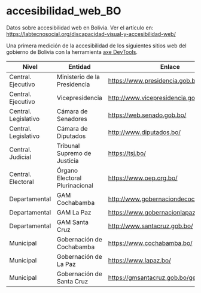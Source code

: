 # accesibilidad_web_BO
Datos sobre accesibilidad web en Bolivia. Ver el artículo en: https://labtecnosocial.org/discapacidad-visual-y-accesibilidad-web/

Una primera medición de la accesibilidad de los siguientes sitios web del gobierno de Bolivia con la herramienta [axe DevTools](https://www.deque.com/axe/).

| Nivel                | Entidad                        | Enlace                                  |
|----------------------|--------------------------------|-----------------------------------------|
| Central. Ejecutivo   | Ministerio de la Presidencia   | https://www.presidencia.gob.bo/         |
| Central. Ejecutivo   | Vicepresidencia                | http://www.vicepresidencia.gob.bo/      |
| Central. Legislativo | Cámara de Senadores            | https://web.senado.gob.bo/              |
| Central. Legislativo | Cámara de Diputados            | http://www.diputados.bo/                |
| Central. Judicial    | Tribunal Supremo de Justicia   | https://tsj.bo/                         |
| Central. Electoral   | Órgano Electoral Plurinacional | https://www.oep.org.bo/                 |
| Departamental        | GAM Cochabamba                 | http://www.gobernaciondecochabamba.bo/  |
| Departamental        | GAM La Paz                     | https://www.gobernacionlapaz.gob.bo/    |
| Departamental        | GAM Santa Cruz                 | http://www.santacruz.gob.bo/            |
| Municipal            | Gobernación de Cochabamba      | https://www.cochabamba.bo/              |
| Municipal            | Gobernación de La Paz          | https://www.lapaz.bo/                   |
| Municipal            | Gobernación de Santa Cruz      | https://gmsantacruz.gob.bo/gestion2021/ |
